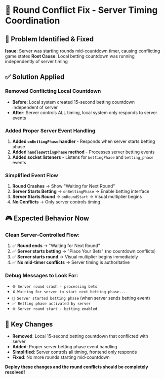 # 🎯 Round Conflict Fix - Server Timing Coordination

## 🚨 **Problem Identified & Fixed**

**Issue**: Server was starting rounds mid-countdown timer, causing conflicting game states
**Root Cause**: Local betting countdown was running independently of server timing

## ✅ **Solution Applied**

### **Removed Conflicting Local Countdown**
- **Before**: Local system created 15-second betting countdown independent of server
- **After**: Server controls ALL timing, local system only responds to server events

### **Added Proper Server Event Handling**
1. **Added `onBettingPhase` handler** - Responds when server starts betting phase
2. **Added `handleBettingPhase` method** - Processes server betting events  
3. **Added socket listeners** - Listens for `bettingPhase` and `betting_phase` events

### **Simplified Event Flow**
1. **Round Crashes** → Show "Waiting for Next Round"
2. **Server Starts Betting** → `onBettingPhase` → Enable betting interface
3. **Server Starts Round** → `onRoundStart` → Visual multiplier begins
4. **No Conflicts** → Only server controls timing

## 🎮 **Expected Behavior Now**

### **Clean Server-Controlled Flow**:
1. ✅ **Round ends** → "Waiting for Next Round" 
2. ✅ **Server starts betting** → "Place Your Bets" (no countdown conflicts)
3. ✅ **Server starts round** → Visual multiplier begins immediately
4. ✅ **No mid-timer conflicts** → Server timing is authoritative

### **Debug Messages to Look For**:
- `🌐 Server round crash - processing bets`
- `⏳ Waiting for server to start next betting phase...`
- `🎰 Server started betting phase` (when server sends betting event)
- `✅ Betting phase activated by server`
- `🌐 Server round start - betting enabled`

## 🚀 **Key Changes**

- **Removed**: Local 15-second betting countdown that conflicted with server
- **Added**: Proper server betting phase event handling
- **Simplified**: Server controls all timing, frontend only responds
- **Fixed**: No more rounds starting mid-countdown

**Deploy these changes and the round conflicts should be completely resolved!**
